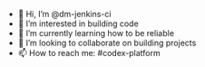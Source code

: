 - 👋 Hi, I’m @dm-jenkins-ci
- 👀 I’m interested in building code
- 🌱 I’m currently learning how to be reliable
- 💞️ I’m looking to collaborate on building projects
- 📫 How to reach me: #codex-platform

